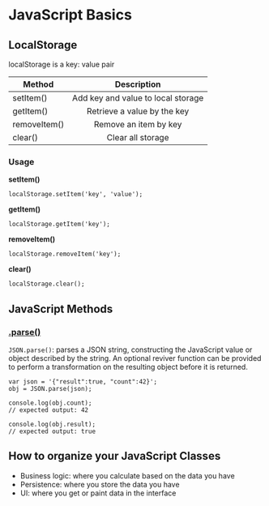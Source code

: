 # JavaScript Basics

## LocalStorage

localStorage is a key: value pair

| Method        | Description                        |
| ------------- |:----------------------------------:|
| setItem()     | Add key and value to local storage |
| getItem()     | Retrieve a value by the key        |
| removeItem()  | Remove an item by key              |
| clear()       | Clear all storage                  |

### Usage

**setItem()**

`localStorage.setItem('key', 'value');`

**getItem()**

`localStorage.getItem('key');`

**removeItem()**

`localStorage.removeItem('key');`

**clear()**

`localStorage.clear();`

## JavaScript Methods

### [.parse()](https://developer.mozilla.org/en-US/docs/Web/JavaScript/Reference/Global_Objects/JSON/parse)

`JSON.parse()`: parses a JSON string, constructing the JavaScript value or object described by the string. An optional reviver function can be provided to perform a transformation on the resulting object before it is returned.

```
var json = '{"result":true, "count":42}';
obj = JSON.parse(json);

console.log(obj.count);
// expected output: 42

console.log(obj.result);
// expected output: true
```


## How to organize your JavaScript Classes

- Business logic: where you calculate based on the data you have
- Persistence: where you store the data you have
- UI: where you get or paint data in the interface
